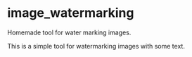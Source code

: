 # image_watermarking
Homemade tool for water marking images.

This is a simple tool for watermarking images with some text.
